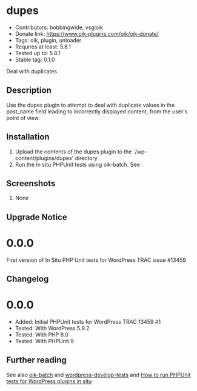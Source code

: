 # dupes 
* Contributors: bobbingwide, vsgloik
* Donate link: https://www.oik-plugins.com/oik/oik-donate/
* Tags: oik, plugin, unloader
* Requires at least: 5.8.1
* Tested up to: 5.8.1
* Stable tag: 0.1.0

Deal with duplicates

## Description 
Use the dupes plugin to attempt to deal with duplicate values in the post_name field
leading to incorrectly displayed content, from the user's point of view.

## Installation 
1. Upload the contents of the dupes plugin to the `/wp-content/plugins/dupes' directory
1. Run the In situ PHPUnit tests using oik-batch. See




## Screenshots 
1. None

## Upgrade Notice 
# 0.0.0 
First version of In Situ PHP Unit tests for WordPress TRAC issue #13459


## Changelog 
# 0.0.0 
* Added: Initial PHPUnit tests for WordPress TRAC 13459 #1
* Tested: With WordPress 5.9.2
* Tested: With PHP 8.0
* Tested: With PHPUnit 9

## Further reading 
See also [oik-batch](https://github.com/bobbingwide/oik-batch) and [wordpress-develop-tests](https://github.com/bobbingwide/wordpress-develop-tests)
and [How to run PHPUnit tests for WordPress plugins in situ](https://herbmiller.me/run-phpunit-tests-wordpress-plugins-situ/)
